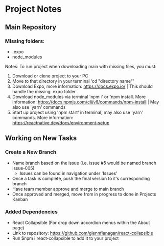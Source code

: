 # Project Notes
## Main Repository

### Missing folders:
* .expo
* node_modules

Notes: To run project when downloading main with missing files, you must:
1. Download or clone project to your PC
2. Move to that directory in your terminal 'cd "directory name"'
3. Download Expo, more information: https://docs.expo.io/ | This should handle the missing .expo folder
4. Download node_modules via terminal 'npm i' or 'npm install. More information: https://docs.npmjs.com/cli/v6/commands/npm-install | May also use 'yarn' commands
5. Start up project using 'npm start' in terminal, may also use 'yarn' commands. More information: https://reactnative.dev/docs/environment-setup

## Working on New Tasks

### Create a New Branch
* Name branch based on the issue (i.e. issue #5 would be named branch issue-005)
  * Issues can be found in navigation under 'Issues'
* Once a task is complete, push the final version to it's corresponding branch
* Have team member approve and merge to main branch
* Once approved and merged, move from in progress to done in Projects Kanban

### Added Dependencies
* React Collapsible (For drop down accordion menus within the About page)
* Link to repository: https://github.com/glennflanagan/react-collapsible
* Run $npm i react-collapsible to add it to your project
